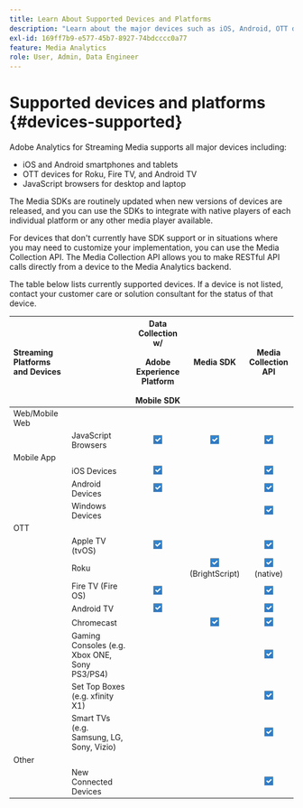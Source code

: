 ```yaml
---
title: Learn About Supported Devices and Platforms
description: "Learn about the major devices such as iOS, Android, OTT devices, and JavaScript browsers that Adobe Analytics for Streaming Media supports."
exl-id: 169ff7b9-e577-45b7-8927-74bdcccc0a77
feature: Media Analytics
role: User, Admin, Data Engineer
---
```

# Supported devices and platforms {#devices-supported}

Adobe Analytics for Streaming Media supports all major devices including:

* iOS and Android smartphones and tablets
* OTT devices for Roku, Fire TV, and Android TV
* JavaScript browsers for desktop and laptop

The Media SDKs are routinely updated when new versions of devices are released, and you can use the SDKs to integrate with native players of each individual platform or any other media player available.

For devices that don't currently have SDK support or in situations where you may need to customize your implementation, you can use the Media Collection API. The Media Collection API allows you to make RESTful API calls directly from a device to the Media Analytics backend.

The table below lists currently supported devices. If a device is not listed, contact your customer care or solution consultant for the status of that device.

| Streaming Platforms and Devices | | Data Collection w/<br></br> Adobe Experience Platform<br></br> Mobile SDK | Media SDK | Media Collection API |
|:---|:---|:---:|:---:|:---:|
| Web/Mobile Web | | | | |
| | JavaScript Browsers | ![Supported](/help/assets/icon-blue-check.png) | ![Supported](/help/assets/icon-blue-check.png) | ![Supported](/help/assets/icon-blue-check.png) |
| Mobile App | | | | |
| | iOS Devices | ![Supported](/help/assets/icon-blue-check.png) | | ![Supported](/help/assets/icon-blue-check.png) |
| | Android Devices | ![Supported](/help/assets/icon-blue-check.png) | | ![Supported](/help/assets/icon-blue-check.png) |
| | Windows Devices | | | ![Supported](/help/assets/icon-blue-check.png) |
| OTT | | | | |
| | Apple TV  (tvOS) | ![Supported](/help/assets/icon-blue-check.png) |  | ![Supported](/help/assets/icon-blue-check.png) |
| | Roku | | ![Supported](/help/assets/icon-blue-check.png)<br>(BrightScript) | ![Supported](/help/assets/icon-blue-check.png)<br>(native) |
| | Fire TV (Fire OS) | ![Supported](/help/assets/icon-blue-check.png) | | ![Supported](/help/assets/icon-blue-check.png) |
| | Android TV | ![Supported](/help/assets/icon-blue-check.png) | | ![Supported](/help/assets/icon-blue-check.png) |
| | Chromecast | | ![Supported](/help/assets/icon-blue-check.png) | ![Supported](/help/assets/icon-blue-check.png) |
| | Gaming Consoles (e.g. Xbox ONE, Sony PS3/PS4) | | | ![Supported](/help/assets/icon-blue-check.png)          |
| | Set Top Boxes (e.g. xfinity X1) | | | ![Supported](/help/assets/icon-blue-check.png) |
| | Smart TVs (e.g. Samsung, LG, Sony, Vizio) | | | ![Supported](/help/assets/icon-blue-check.png) |
| Other | | | | |
| | New Connected Devices | | | ![Supported](/help/assets/icon-blue-check.png) |
